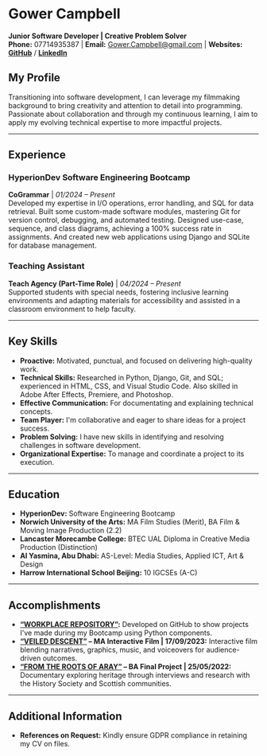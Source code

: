 

# **Gower Campbell**  
**Junior Software Developer | Creative Problem Solver**  
**Phone:** 07714935387 | **Email:** Gower.Campbell@gmail.com
| **Websites: [GitHub](https://github.com/GowerCampbell)** / **[LinkedIn](https://www.linkedin.com/in/gower-campbell-16940115b/)** 


## **My Profile**  
Transitioning into software development, I can leverage my filmmaking background to bring creativity and attention to detail into programming. Passionate about collaboration and through my continuous learning, I aim to apply my evolving technical expertise to more impactful projects.

---

## **Experience**

### **HyperionDev Software Engineering Bootcamp**  
**CoGrammar** | *01/2024 – Present*  
Developed my expertise in I/O operations, error handling, and SQL for data retrieval.
Built some custom-made software modules, mastering Git for version control, debugging, and automated testing. Designed use-case, sequence, and class diagrams, achieving a 100% success rate in assignments.  And created new web applications using Django and SQLite for database management.

### **Teaching Assistant**  
**Teach Agency (Part-Time Role)** | *04/2024 – Present*  
Supported students with special needs, fostering inclusive learning environments and adapting materials for accessibility and assisted in a classroom environment to help faculty.

---

## **Key Skills**
- **Proactive:** Motivated, punctual, and focused on delivering high-quality work.  
- **Technical Skills:** Researched in Python, Django, Git, and SQL; experienced in HTML, CSS, and Visual Studio Code. Also skilled in Adobe After Effects, Premiere, and Photoshop.  
- **Effective Communication:** For documentating and explaining technical concepts.  
- **Team Player:** I'm collaborative and eager to share ideas for a project success.  
- **Problem Solving:** I have new skills in identifying and resolving challenges in software development.  
- **Organizational Expertise:** To manage and coordinate a project to its execution.

---

## **Education**  
- **HyperionDev:** Software Engineering Bootcamp  
- **Norwich University of the Arts:** MA Film Studies (Merit), BA Film & Moving Image Production (2.2)  
- **Lancaster Morecambe College:** BTEC UAL Diploma in Creative Media Production (Distinction)  
- **Al Yasmina, Abu Dhabi:** AS-Level: Media Studies, Applied ICT, Art & Design  
- **Harrow International School Beijing:** 10 IGCSEs (A-C)  

---

## **Accomplishments**  
- **[“WORKPLACE REPOSITORY”](https://github.com/GowerCampbell/WorkSpace):** Developed on GitHub to show projects I've made during my Bootcamp using Python components.  
- **[“VEILED DESCENT”](https://player.stornaway.io/watch/c5da4bf5) – MA Interactive Film | 17/09/2023:** Interactive film blending narratives, graphics, music, and voiceovers for audience-driven outcomes.  
- **[“FROM THE ROOTS OF ARAY”](https://youtu.be/nEXT89VdP3M) – BA Final Project | 25/05/2022:** Documentary exploring heritage through interviews and research with the History Society and Scottish communities.

---

## **Additional Information**  
- **References on Request:** Kindly ensure GDPR compliance in retaining my CV on files.

